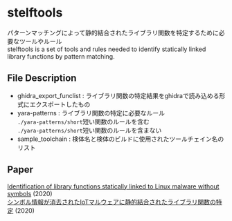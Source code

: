 stelftools
====
パターンマッチングによって静的結合されたライブラリ関数を特定するために必要なツールやルール<br>
stelftools is a set of tools and rules needed to identify statically linked library functions by pattern matching.

## File Description
* ghidra_export_funclist :
ライブラリ関数の特定結果をghidraで読み込める形式にエクスポートしたもの
* yara-patterns :
ライブラリ関数の特定に必要なルール<br>
`./yara-patterns/short`短い関数のルールを含む<br>
`./yara-patterns/short`短い関数のルールを含まない
* sample_toolchain :
検体名と検体のビルドに使用されたツールチェイン名のリスト

## Paper
[Identification of library functions statically linked to Linux malware without symbols](https://www.sciencedirect.com/science/article/pii/S1877050920319487) (2020)
<br>
[シンボル情報が消去されたIoTマルウェアに静的結合されたライブラリ関数の特定](http://id.nii.ac.jp/1001/00208402/) (2020)
